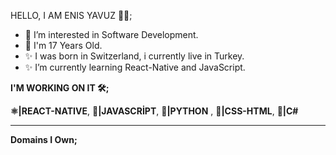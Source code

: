 HELLO, I AM ENIS YAVUZ 👨‍💻;
- 👀 I’m interested in Software Development.
- 🌱 I'm 17 Years Old.
- ✨ I was born in Switzerland, i currently live in Turkey.
- ✨ I’m currently learning React-Native and JavaScript.


<b>I'M WORKING ON IT 🛠️;</b>

<b>⚛️|REACT-NATIVE</b>, <b>📒|JAVASCRİPT</b>, <b>📘|PYTHON</b> , <b>📙|CSS-HTML</b>, <b>📕|C#</b>

<hr>
<!---
You can visit my personal website: (https://kayrayavuz.com)
--->
<!---
enenis/enenis is a ✨ special ✨ repository because its `README.md` (this file) appears on your GitHub profile.
You can click the Preview link to take a look at your changes.
--->
 


<!-- Founder OF <b>Enenis</b> Software. -->


<b>Domains I Own;</b>
<!---
I: kayrayavuz.com <br>
II: enenis.com <br>
III: enenissoftware.com <br>
---!>
